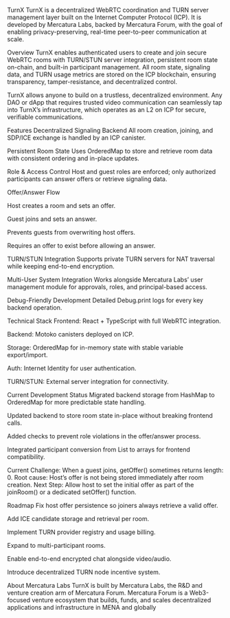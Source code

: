TurnX
TurnX is a decentralized WebRTC coordination and TURN server management layer built on the Internet Computer Protocol (ICP).
It is developed by Mercatura Labs, backed by Mercatura Forum, with the goal of enabling privacy-preserving, real-time peer-to-peer communication at scale.

Overview
TurnX enables authenticated users to create and join secure WebRTC rooms with TURN/STUN server integration, persistent room state on-chain, and built-in participant management.
All room state, signaling data, and TURN usage metrics are stored on the ICP blockchain, ensuring transparency, tamper-resistance, and decentralized control.

TurnX allows anyone to build on a trustless, decentralized environment. Any DAO or dApp that requires trusted video communication can seamlessly tap into TurnX’s infrastructure, which operates as an L2 on ICP for secure, verifiable communications.

Features
Decentralized Signaling Backend
All room creation, joining, and SDP/ICE exchange is handled by an ICP canister.

Persistent Room State
Uses OrderedMap to store and retrieve room data with consistent ordering and in-place updates.

Role & Access Control
Host and guest roles are enforced; only authorized participants can answer offers or retrieve signaling data.

Offer/Answer Flow

Host creates a room and sets an offer.

Guest joins and sets an answer.

Prevents guests from overwriting host offers.

Requires an offer to exist before allowing an answer.

TURN/STUN Integration
Supports private TURN servers for NAT traversal while keeping end-to-end encryption.

Multi-User System Integration
Works alongside Mercatura Labs’ user management module for approvals, roles, and principal-based access.

Debug-Friendly Development
Detailed Debug.print logs for every key backend operation.

Technical Stack
Frontend: React + TypeScript with full WebRTC integration.

Backend: Motoko canisters deployed on ICP.

Storage: OrderedMap for in-memory state with stable variable export/import.

Auth: Internet Identity for user authentication.

TURN/STUN: External server integration for connectivity.

Current Development Status
Migrated backend storage from HashMap to OrderedMap for more predictable state handling.

Updated backend to store room state in-place without breaking frontend calls.

Added checks to prevent role violations in the offer/answer process.

Integrated participant conversion from List<Principal> to arrays for frontend compatibility.

Current Challenge: When a guest joins, getOffer() sometimes returns length: 0.
Root cause: Host’s offer is not being stored immediately after room creation.
Next Step: Allow host to set the initial offer as part of the joinRoom() or a dedicated setOffer() function.

Roadmap
 Fix host offer persistence so joiners always retrieve a valid offer.

 Add ICE candidate storage and retrieval per room.

 Implement TURN provider registry and usage billing.

 Expand to multi-participant rooms.

 Enable end-to-end encrypted chat alongside video/audio.

 Introduce decentralized TURN node incentive system.

About Mercatura Labs
TurnX is built by Mercatura Labs, the R&D and venture creation arm of Mercatura Forum.
Mercatura Forum is a Web3-focused venture ecosystem that builds, funds, and scales decentralized applications and infrastructure in MENA and globally
